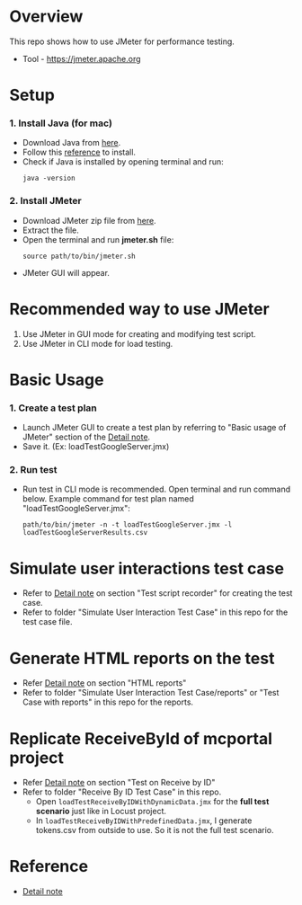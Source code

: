 # Overview
This repo shows how to use JMeter for performance testing.
- Tool - https://jmeter.apache.org

# Setup
### 1. Install Java (for mac)
- Download Java from [here](https://www.java.com/en/download/).
- Follow this [reference](https://www.java.com/en/download/help/mac_install.html) to install.
- Check if Java is installed by opening terminal and run:
    ```
    java -version
    ```

### 2. Install JMeter
- Download JMeter zip file from [here](https://jmeter.apache.org/download_jmeter.cgi#binaries).
- Extract the file.
- Open the terminal and run **jmeter.sh** file:
    ```
    source path/to/bin/jmeter.sh
    ```
- JMeter GUI will appear.

# Recommended way to use JMeter
1. Use JMeter in GUI mode for creating and modifying test script.
2. Use JMeter in CLI mode for load testing.

# Basic Usage
### 1. Create a test plan
- Launch JMeter GUI to create a test plan by referring to "Basic usage of JMeter" section of the [Detail note](https://gigantic-handle-104.notion.site/JMeter-vs-Locust-Report-e8156734c7a34fbab098ef8ba4fb4394).
- Save it. (Ex: loadTestGoogleServer.jmx)

### 2. Run test
- Run test in CLI mode is recommended. Open terminal and run command below. Example command for test plan named "loadTestGoogleServer.jmx":
    ```
    path/to/bin/jmeter -n -t loadTestGoogleServer.jmx -l loadTestGoogleServerResults.csv
    ```

# Simulate user interactions test case
- Refer to [Detail note](https://gigantic-handle-104.notion.site/JMeter-vs-Locust-Report-e8156734c7a34fbab098ef8ba4fb4394) on section "Test script recorder" for creating the test case.
- Refer to folder "Simulate User Interaction Test Case" in this repo for the test case file.

# Generate HTML reports on the test
- Refer [Detail note](https://gigantic-handle-104.notion.site/JMeter-vs-Locust-Report-e8156734c7a34fbab098ef8ba4fb4394) on section "HTML reports"
- Refer to folder "Simulate User Interaction Test Case/reports" or "Test Case with reports" in this repo for the reports.

# Replicate ReceiveById of mcportal project
- Refer [Detail note](https://gigantic-handle-104.notion.site/JMeter-vs-Locust-Report-e8156734c7a34fbab098ef8ba4fb4394) on section "Test on Receive by ID"
- Refer to folder "Receive By ID Test Case" in this repo.
    - Open `loadTestReceiveByIDWithDynamicData.jmx` for the **full test scenario** just like in Locust project.
    - In `loadTestReceiveByIDWithPredefinedData.jmx`, I generate tokens.csv from outside to use. So it is not the full test scenario.


# Reference
- [Detail note](https://gigantic-handle-104.notion.site/JMeter-vs-Locust-Report-e8156734c7a34fbab098ef8ba4fb4394)